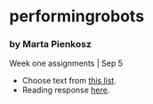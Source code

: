 # performingrobots
### by Marta Pienkosz

Week one assignments | Sep 5
- Choose text from [this list](https://github.com/michaelshiloh/PerformingRobots/blob/master/references.md).
- Reading response [here](https://github.com/martapienkosz/performingrobots/tree/main/september5).

